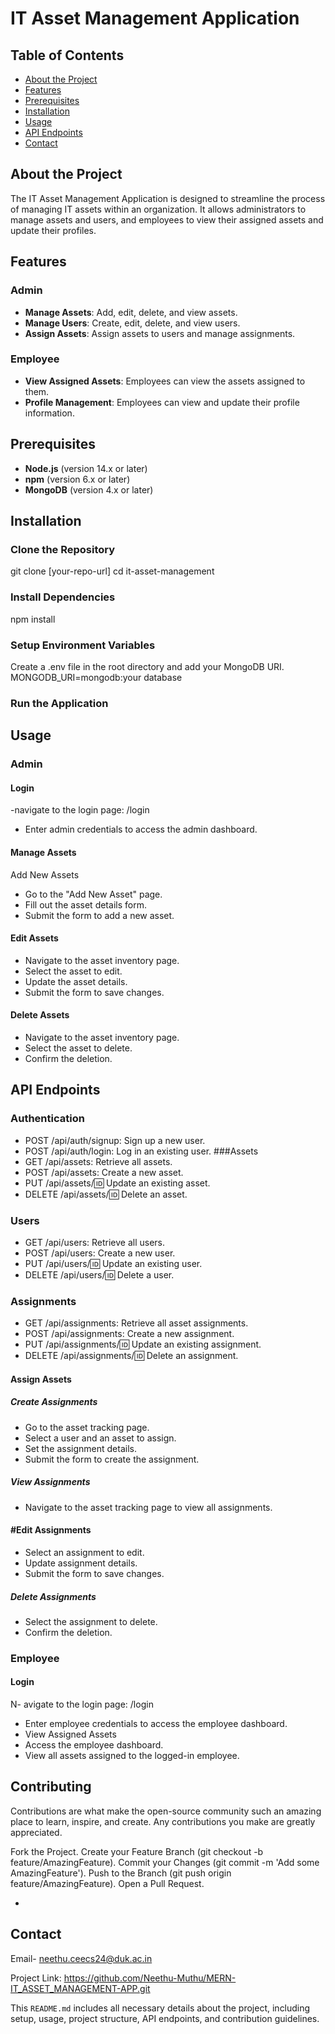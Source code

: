 # IT Asset Management Application

## Table of Contents
- [About the Project](#about-the-project)
- [Features](#features)
- [Prerequisites](#prerequisites)
- [Installation](#installation)
- [Usage](#usage)  
- [API Endpoints](#api-endpoints)
- [Contact](#contact)

## About the Project
The IT Asset Management Application is designed to streamline the process of managing IT assets within an organization. It allows administrators to manage assets and users, and employees to view their assigned assets and update their profiles.

## Features

### Admin
- **Manage Assets**: Add, edit, delete, and view assets.
- **Manage Users**: Create, edit, delete, and view users.
- **Assign Assets**: Assign assets to users and manage assignments.

### Employee
- **View Assigned Assets**: Employees can view the assets assigned to them.
- **Profile Management**: Employees can view and update their profile information.

## Prerequisites
- **Node.js** (version 14.x or later)
- **npm** (version 6.x or later)
- **MongoDB** (version 4.x or later)

## Installation

### Clone the Repository

git clone [your-repo-url]
cd it-asset-management

### Install Dependencies
   npm install
### Setup Environment Variables
Create a .env file in the root directory and add your MongoDB URI.
MONGODB_URI=mongodb:your database
### Run the Application
## Usage
### Admin
#### Login
-navigate to the login page: /login
- Enter admin credentials to access the admin dashboard.
#### Manage Assets
Add New Assets
- Go to the "Add New Asset" page.
- Fill out the asset details form.
- Submit the form to add a new asset.
#### Edit Assets
- Navigate to the asset inventory page.
- Select the asset to edit.
- Update the asset details.
- Submit the form to save changes.
#### Delete Assets
- Navigate to the asset inventory page.
- Select the asset to delete.
- Confirm the deletion.

## API Endpoints
### Authentication
- POST /api/auth/signup: Sign up a new user.
- POST /api/auth/login: Log in an existing user.
 ###Assets
- GET /api/assets: Retrieve all assets.
- POST /api/assets: Create a new asset.
- PUT /api/assets/:id: Update an existing asset.
- DELETE /api/assets/:id: Delete an asset.
### Users
- GET /api/users: Retrieve all users.
- POST /api/users: Create a new user.
- PUT /api/users/:id: Update an existing user.
- DELETE /api/users/:id: Delete a user.
### Assignments
- GET /api/assignments: Retrieve all asset assignments.
- POST /api/assignments: Create a new assignment.
- PUT /api/assignments/:id: Update an existing assignment.
- DELETE /api/assignments/:id: Delete an assignment.
#### Assign Assets
##### Create Assignments
- Go to the asset tracking page.
- Select a user and an asset to assign.
- Set the assignment details.
- Submit the form to create the assignment.
##### View Assignments
- Navigate to the asset tracking page to view all assignments.
#### #Edit Assignments
- Select an assignment to edit.
- Update assignment details.
- Submit the form to save changes.
##### Delete Assignments
- Select the assignment to delete.
- Confirm the deletion.
### Employee
#### Login
N- avigate to the login page: /login
- Enter employee credentials to access the employee dashboard.
- View Assigned Assets
- Access the employee dashboard.
- View all assets assigned to the logged-in employee.

## Contributing
Contributions are what make the open-source community such an amazing place to learn, inspire, and create. Any contributions you make are greatly appreciated.

Fork the Project.
Create your Feature Branch (git checkout -b feature/AmazingFeature).
Commit your Changes (git commit -m 'Add some AmazingFeature').
Push to the Branch (git push origin feature/AmazingFeature).
Open a Pull Request.

- 
## Contact

Email- neethu.ceecs24@duk.ac.in

Project Link:  https://github.com/Neethu-Muthu/MERN-IT_ASSET_MANAGEMENT-APP.git


This `README.md` includes all necessary details about the project, including setup, usage, project structure, API endpoints, and contribution guidelines.

